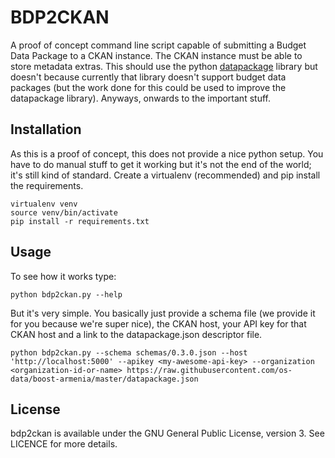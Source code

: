# BDP2CKAN

A proof of concept command line script capable of submitting a Budget Data Package to a CKAN instance. The CKAN instance must be able to store metadata extras. This should use the python [datapackage](https://pypi.python.org/pypi/datapackage/) library but doesn't because currently that library doesn't support budget data packages (but the work done for this could be used to improve the datapackage library). Anyways, onwards to the important stuff.

## Installation

As this is a proof of concept, this does not provide a nice python setup. You have to do manual stuff to get it working but it's not the end of the world; it's still kind of standard. Create a virtualenv (recommended) and pip install the requirements.

    virtualenv venv
    source venv/bin/activate
    pip install -r requirements.txt

## Usage

To see how it works type:

    python bdp2ckan.py --help

But it's very simple. You basically just provide a schema file (we provide it for you because we're super nice), the CKAN host, your API key for that CKAN host and a link to the datapackage.json descriptor file.

    python bdp2ckan.py --schema schemas/0.3.0.json --host 'http://localhost:5000' --apikey <my-awesome-api-key> --organization <organization-id-or-name> https://raw.githubusercontent.com/os-data/boost-armenia/master/datapackage.json

## License

bdp2ckan is available under the GNU General Public License, version 3. See LICENCE for more details.